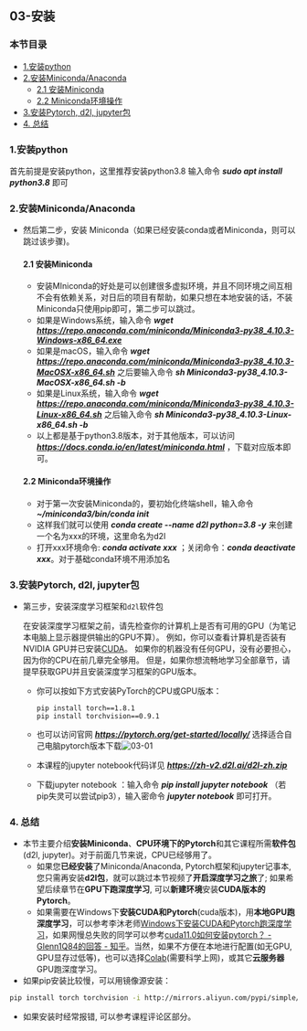 ## 03-安装

### 本节目录


- [1.安装python](#1.安装python)
- [2.安装Miniconda/Anaconda](#2.安装minicondaanaconda)
  - [2.1 安装Miniconda](#2.1-安装miniconda)
  - [2.2 Miniconda环境操作](#2.2-miniconda环境操作)
- [3.安装Pytorch, d2l, jupyter包](#3.安装pytorch-d2l-jupyter包)
- [4. 总结](#4.-总结)

### 1.安装python
首先前提是安装python，这里推荐安装python3.8 输入命令 ***sudo apt install python3.8*** 即可

### 2.安装Miniconda/Anaconda
- 然后第二步，安装 Miniconda（如果已经安装conda或者Miniconda，则可以跳过该步骤)。
  #### 2.1 安装Miniconda
  - 安装MIniconda的好处是可以创建很多虚拟环境，并且不同环境之间互相不会有依赖关系，对日后的项目有帮助，如果只想在本地安装的话，不装Miniconda只使用pip即可，第二步可以跳过。
  - 如果是Windows系统，输入命令 ***wget https://repo.anaconda.com/miniconda/Miniconda3-py38_4.10.3-Windows-x86_64.exe***
  - 如果是macOS，输入命令 ***wget https://repo.anaconda.com/miniconda/Miniconda3-py38_4.10.3-MacOSX-x86_64.sh*** 之后要输入命令 ***sh Miniconda3-py38_4.10.3-MacOSX-x86_64.sh -b***
  - 如果是Linux系统，输入命令 ***wget https://repo.anaconda.com/miniconda/Miniconda3-py38_4.10.3-Linux-x86_64.sh*** 之后输入命令 ***sh Miniconda3-py38_4.10.3-Linux-x86_64.sh -b***
  - 以上都是基于python3.8版本，对于其他版本，可以访问 ***https://docs.conda.io/en/latest/miniconda.html*** ，下载对应版本即可。

  #### 2.2 Miniconda环境操作
  - 对于第一次安装Miniconda的，要初始化终端shell，输入命令 ***~/miniconda3/bin/conda init***
  - 这样我们就可以使用 ***conda create --name d2l python=3.8 -y*** 来创建一个名为xxx的环境，这里命名为d2l
  - 打开xxx环境命令: ***conda activate xxx*** ；关闭命令：***conda deactivate xxx***。对于基础conda环境不用添加名

### 3.安装Pytorch, d2l, jupyter包
- 第三步，安装深度学习框架和`d2l`软件包

  在安装深度学习框架之前，请先检查你的计算机上是否有可用的GPU（为笔记本电脑上显示器提供输出的GPU不算）。 例如，你可以查看计算机是否装有NVIDIA GPU并已安装[CUDA](https://developer.nvidia.com/cuda-downloads)。 如果你的机器没有任何GPU，没有必要担心，因为你的CPU在前几章完全够用。 但是，如果你想流畅地学习全部章节，请提早获取GPU并且安装深度学习框架的GPU版本。

  - 你可以按如下方式安装PyTorch的CPU或GPU版本：

    ```
    pip install torch==1.8.1
    pip install torchvision==0.9.1
    ```

  - 也可以访问官网 ***https://pytorch.org/get-started/locally/*** 选择适合自己电脑pytorch版本下载![03-01](../imgs/02/03-01.png)

  - 本课程的jupyter notebook代码详见 ***https://zh-v2.d2l.ai/d2l-zh.zip***

  - 下载jupyter notebook ：输入命令 ***pip install jupyter notebook*** （若pip失灵可以尝试pip3），输入密命令 ***jupyter notebook*** 即可打开。

### 4. 总结
- 本节主要介绍**安装Miniconda**、**CPU环境下的Pytorch**和其它课程所需**软件包**(d2l, jupyter)。对于前面几节来说，CPU已经够用了。
  - 如果您**已经安装**了Miniconda/Anaconda, Pytorch框架和jupyter记事本, 您只需再安装**d2l包**，就可以跳过本节视频了**开启深度学习之旅**了; 如果希望后续章节在**GPU下跑深度学习**, 可以**新建环境**安装**CUDA版本的Pytorch**。
  - 如果需要在Windows下**安装CUDA和Pytorch**(cuda版本)，用**本地GPU跑深度学习**，可以参考李沐老师[Windows下安装CUDA和Pytorch跑深度学习](https://www.zhihu.com/zvideo/1363284223420436480)，如果网慢总失败的同学可以参考[cuda11.0如何安装pytorch？ - Glenn1Q84的回答 - 知乎](https://www.zhihu.com/question/425647129/answer/2278290137)。当然，如果不方便在本地进行配置(如无GPU, GPU显存过低等)，也可以选择[Colab](https://colab.research.google.com/)(需要科学上网)，或其它**云服务器**GPU跑深度学习。
 - 如果pip安装比较慢，可以用镜像源安装：
  ```bash
  pip install torch torchvision -i http://mirrors.aliyun.com/pypi/simple/  --trusted-host mirrors.aliyun.com
  ```
- 如果安装时经常报错, 可以参考课程评论区部分。
<!--stackedit_data:
eyJoaXN0b3J5IjpbLTE5NzE1NzMxOTFdfQ==
-->